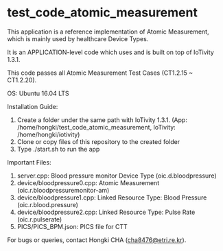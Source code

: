 # test_code_atomic_measurement

This application is a reference implementation of Atomic Measurement, which is mainly used by healthcare Device Types.

It is an APPLICATION-level code which uses and is built on top of IoTivity 1.3.1.

This code passes all Atomic Measurement Test Cases (CT1.2.15 ~ CT1.2.20).

OS: Ubuntu 16.04 LTS

Installation Guide:
1. Create a folder under the same path with IoTivity 1.3.1. (App: /home/hongki/test_code_atomic_measurement, IoTivity: /home/hongki/iotivity)
2. Clone or copy files of this repository to the created folder
3. Type ./start.sh to run the app

Important Files:
1. server.cpp: Blood pressure monitor Device Type (oic.d.bloodpressure)
2. device/bloodpressure0.cpp: Atomic Measurement (oic.r.bloodpressuremonitor-am)
3. device/bloodpressure1.cpp: Linked Resource Type: Blood Pressure (oic.r.blood.pressure)
4. device/bloodpressure2.cpp: Linked Resource Type: Pulse Rate (oic.r.pulserate)
5. PICS/PICS_BPM.json: PICS file for CTT

For bugs or queries, contact Hongki CHA (cha8476@etri.re.kr).
